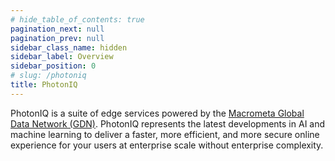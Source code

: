 ```yaml
---
# hide_table_of_contents: true
pagination_next: null
pagination_prev: null
sidebar_class_name: hidden
sidebar_label: Overview
sidebar_position: 0
# slug: /photoniq
title: PhotonIQ
---
```


PhotonIQ is a suite of edge services powered by the [Macrometa Global Data Network (GDN)](../gdn.md). PhotonIQ represents the latest developments in AI and machine learning to deliver a faster, more efficient, and more secure online experience for your users at enterprise scale without enterprise complexity.

<grid cols={3}>
  <card
    heading="Prerender"
    description="Enhance SEO and website performance."
    href="/photoniq/prerendering"
  />
    <card
    heading="Virtual Waiting Rooms"
    description="Control and manage website traffic."
    href="/photoniq/vwrs"
  />
  <card
    heading="Fingerprint"
    description="Accurately identify anonymous visitors."
    href="/photoniq/fingerprinting"
  />
</grid>
<grid cols={3}>
  <card
    heading="Performance Proxy"
    description="Enhance website performance by streamlining your CSS and JS."
    href="/photoniq/p3"
  />
  <card
    heading="Edge Side Tagging"
    description="Move third-party scripts to the edge."
    href="/photoniq/est"
  />
  <card
    heading="Event Delivery"
    description="Real-time event data delivery."
    href="/photoniq/event-delivery"
  />
</grid>
<grid cols={3}>
<card
    heading="PhotonIQ Functions"
    description="Execute functions on the edge."
    href="/photoniq/functions"
  />
  <card
    heading="HyperSearch"
    description="Lexical and semantic search."
    href="/photoniq/hypersearch"
  />
  <card
    heading="PhotonIQ APIs"
    description="API references for PhotonIQ services."
    href="/photoniq/photoniq-api"
  />
</grid>
